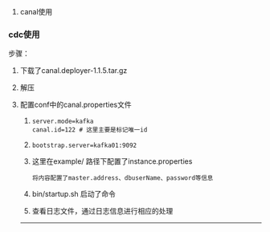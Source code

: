 1. canal使用

### cdc使用

步骤：

1. 下载了canal.deployer-1.1.5.tar.gz
2. 解压
3. 配置conf中的canal.properties文件

   1. ```
      server.mode=kafka 
      canal.id=122 # 这里主要是标记唯一id
      ```
   2. ```
      bootstrap.server=kafka01:9092
      ```
   3. 这里在example/ 路径下配置了instance.properties

      ```
      将内容配置了master.address、dbuserName、password等信息
      ```
   4. bin/startup.sh 启动了命令
   5. 查看日志文件，通过日志信息进行相应的处理

   ---
